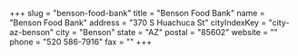 +++
slug = "benson-food-bank"
title = "Benson Food Bank"
name = "Benson Food Bank"
address = "370 S Huachuca St"
cityIndexKey = "city-az-benson"
city = "Benson"
state = "AZ"
postal = "85602"
website = ""
phone = "520 586-7916"
fax = ""
+++
